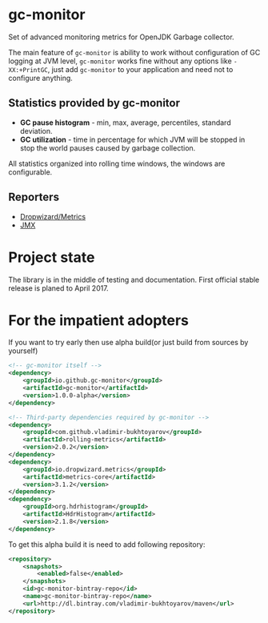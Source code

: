 # gc-monitor
Set of advanced monitoring metrics for OpenJDK Garbage collector.

The main feature of ```gc-monitor``` is ability to work without configuration of GC logging at JVM level, ```gc-monitor``` works fine without any options like ```-XX:+PrintGC```,
just add ```gc-monitor``` to your application and need not to configure anything.


## Statistics provided by gc-monitor
- **GC pause histogram** - min, max, average, percentiles, standard deviation.
- **GC utilization** - time in percentage for which JVM will be stopped in stop the world pauses caused by garbage collection.

All statistics organized into rolling time windows, the windows are configurable.

## Reporters
- [Dropwizard/Metrics](http://metrics.dropwizard.io/3.2.2/)
- [JMX](http://www.oracle.com/technetwork/articles/java/javamanagement-140525.html)

# Project state
The library is in the middle of testing and documentation. First official stable release is planed to April 2017.

# For the impatient adopters
If you want to try early then use alpha build(or just build from sources by yourself)
```xml
<!-- gc-monitor itself -->
<dependency>
    <groupId>io.github.gc-monitor</groupId>
    <artifactId>gc-monitor</artifactId>
    <version>1.0.0-alpha</version>
</dependency>

<!-- Third-party dependencies required by gc-monitor -->
<dependency>
    <groupId>com.github.vladimir-bukhtoyarov</groupId>
    <artifactId>rolling-metrics</artifactId>
    <version>2.0.2</version>
</dependency>
<dependency>
    <groupId>io.dropwizard.metrics</groupId>
    <artifactId>metrics-core</artifactId>
    <version>3.1.2</version>
</dependency>
<dependency>
    <groupId>org.hdrhistogram</groupId>
    <artifactId>HdrHistogram</artifactId>
    <version>2.1.8</version>
</dependency>
```
To get this alpha build it is need to add following repository: 
```xml
<repository>
    <snapshots>
        <enabled>false</enabled>
    </snapshots>
    <id>gc-monitor-bintray-repo</id>
    <name>gc-monitor-bintray-repo</name>
    <url>http://dl.bintray.com/vladimir-bukhtoyarov/maven</url>
</repository>
```